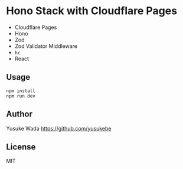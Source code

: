 # Hono Stack with Cloudflare Pages

* Cloudflare Pages
* Hono
* Zod
* Zod Validator Middleware
* `hc`
* React

## Usage

```
npm install
npm run dev
```

## Author

Yusuke Wada <https://github.com/yusukebe>

## License

MIT
